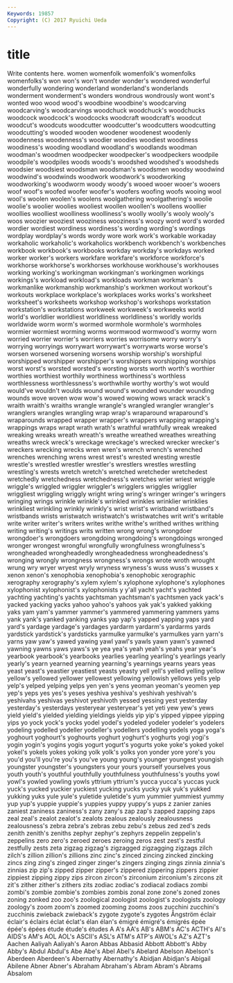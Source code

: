 ```yaml
---
Keywords: 19857 
Copyright: (C) 2017 Ryuichi Ueda
---
```


# title

Write contents here.
women womenfolk womenfolk's womenfolks womenfolks's won won's won't wonder
wonder's wondered wonderful wonderfully wondering wonderland wonderland's wonderlands wonderment wonderment's
wonders wondrous wondrously wont wont's wonted woo wood wood's woodbine
woodbine's woodcarving woodcarving's woodcarvings woodchuck woodchuck's woodchucks woodcock woodcock's woodcocks
woodcraft woodcraft's woodcut woodcut's woodcuts woodcutter woodcutter's woodcutters woodcutting woodcutting's
wooded wooden woodener woodenest woodenly woodenness woodenness's woodier woodies woodiest
woodiness woodiness's wooding woodland woodland's woodlands woodman woodman's woodmen woodpecker
woodpecker's woodpeckers woodpile woodpile's woodpiles woods woods's woodshed woodshed's woodsheds
woodsier woodsiest woodsman woodsman's woodsmen woodsy woodwind woodwind's woodwinds woodwork
woodwork's woodworking woodworking's woodworm woody woody's wooed wooer wooer's wooers
woof woof's woofed woofer woofer's woofers woofing woofs wooing wool
wool's woolen woolen's woolens woolgathering woolgathering's woolie woolie's woolier woolies
wooliest woollen woollen's woollens woollier woollies woolliest woolliness woolliness's woolly
woolly's wooly wooly's woos woozier wooziest wooziness wooziness's woozy word
word's worded wordier wordiest wordiness wordiness's wording wording's wordings wordplay
wordplay's words wordy wore work work's workable workaday workaholic workaholic's
workaholics workbench workbench's workbenches workbook workbook's workbooks workday workday's workdays
worked worker worker's workers workfare workfare's workforce workforce's workhorse workhorse's
workhorses workhouse workhouse's workhouses working working's workingman workingman's workingmen workings
workings's workload workload's workloads workman workman's workmanlike workmanship workmanship's workmen
workout workout's workouts workplace workplace's workplaces works works's worksheet worksheet's
worksheets workshop workshop's workshops workstation workstation's workstations workweek workweek's workweeks
world world's worldlier worldliest worldliness worldliness's worldly worlds worldwide worm
worm's wormed wormhole wormhole's wormholes wormier wormiest worming worms wormwood
wormwood's wormy worn worried worrier worrier's worriers worries worrisome worry
worry's worrying worryings worrywart worrywart's worrywarts worse worse's worsen worsened
worsening worsens worship worship's worshipful worshipped worshipper worshipper's worshippers worshipping
worships worst worst's worsted worsted's worsting worsts worth worth's worthier
worthies worthiest worthily worthiness worthiness's worthless worthlessness worthlessness's worthwhile worthy
worthy's wot would would've wouldn't woulds wound wound's wounded wounder
wounding wounds wove woven wow wow's wowed wowing wows wrack
wrack's wraith wraith's wraiths wrangle wrangle's wrangled wrangler wrangler's wranglers
wrangles wrangling wrap wrap's wraparound wraparound's wraparounds wrapped wrapper wrapper's
wrappers wrapping wrapping's wrappings wraps wrapt wrath wrath's wrathful wrathfully
wreak wreaked wreaking wreaks wreath wreath's wreathe wreathed wreathes wreathing
wreaths wreck wreck's wreckage wreckage's wrecked wrecker wrecker's wreckers wrecking
wrecks wren wren's wrench wrench's wrenched wrenches wrenching wrens wrest
wrest's wrested wresting wrestle wrestle's wrestled wrestler wrestler's wrestlers wrestles
wrestling wrestling's wrests wretch wretch's wretched wretcheder wretchedest wretchedly wretchedness
wretchedness's wretches wrier wriest wriggle wriggle's wriggled wriggler wriggler's wrigglers
wriggles wrigglier wriggliest wriggling wriggly wright wring wring's wringer wringer's
wringers wringing wrings wrinkle wrinkle's wrinkled wrinkles wrinklier wrinklies wrinkliest
wrinkling wrinkly wrinkly's wrist wrist's wristband wristband's wristbands wrists wristwatch
wristwatch's wristwatches writ writ's writable write writer writer's writers writes
writhe writhe's writhed writhes writhing writing writing's writings writs written
wrong wrong's wrongdoer wrongdoer's wrongdoers wrongdoing wrongdoing's wrongdoings wronged wronger
wrongest wrongful wrongfully wrongfulness wrongfulness's wrongheaded wrongheadedly wrongheadedness wrongheadedness's wronging
wrongly wrongness wrongness's wrongs wrote wroth wrought wrung wry wryer
wryest wryly wryness wryness's wuss wuss's wusses x xenon xenon's
xenophobia xenophobia's xenophobic xerographic xerography xerography's xylem xylem's xylophone xylophone's
xylophones xylophonist xylophonist's xylophonists y y'all yacht yacht's yachted yachting
yachting's yachts yachtsman yachtsman's yachtsmen yack yack's yacked yacking yacks
yahoo yahoo's yahoos yak yak's yakked yakking yaks yam yam's
yammer yammer's yammered yammering yammers yams yank yank's yanked yanking
yanks yap yap's yapped yapping yaps yard yard's yardage yardage's
yardages yardarm yardarm's yardarms yards yardstick yardstick's yardsticks yarmulke yarmulke's
yarmulkes yarn yarn's yarns yaw yaw's yawed yawing yawl yawl's
yawls yawn yawn's yawned yawning yawns yaws yaws's ye yea
yea's yeah yeah's yeahs year year's yearbook yearbook's yearbooks yearlies
yearling yearling's yearlings yearly yearly's yearn yearned yearning yearning's yearnings
yearns years yeas yeast yeast's yeastier yeastiest yeasts yeasty yell
yell's yelled yelling yellow yellow's yellowed yellower yellowest yellowing yellowish
yellows yells yelp yelp's yelped yelping yelps yen yen's yens
yeoman yeoman's yeomen yep yep's yeps yes yes's yeses yeshiva
yeshiva's yeshivah yeshivah's yeshivahs yeshivas yeshivot yeshivoth yessed yessing yest
yesterday yesterday's yesterdays yesteryear yesteryear's yet yeti yew yew's yews
yield yield's yielded yielding yieldings yields yip yip's yipped yippee
yipping yips yo yock yock's yocks yodel yodel's yodeled yodeler
yodeler's yodelers yodeling yodelled yodeller yodeller's yodellers yodelling yodels yoga
yoga's yoghourt yoghourt's yoghourts yoghurt yoghurt's yoghurts yogi yogi's yogin
yogin's yogins yogis yogurt yogurt's yogurts yoke yoke's yoked yokel
yokel's yokels yokes yoking yolk yolk's yolks yon yonder yore
yore's you you'd you'll you're you's you've young young's younger
youngest youngish youngster youngster's youngsters your yours yourself yourselves yous
youth youth's youthful youthfully youthfulness youthfulness's youths yowl yowl's yowled
yowling yowls yttrium yttrium's yucca yucca's yuccas yuck yuck's yucked
yuckier yuckiest yucking yucks yucky yuk yuk's yukked yukking yuks
yule yule's yuletide yuletide's yum yummier yummiest yummy yup yup's
yuppie yuppie's yuppies yuppy yuppy's yups z zanier zanies zaniest
zaniness zaniness's zany zany's zap zap's zapped zapping zaps zeal
zeal's zealot zealot's zealots zealous zealously zealousness zealousness's zebra zebra's
zebras zebu zebu's zebus zed zed's zeds zenith zenith's zeniths
zephyr zephyr's zephyrs zeppelin zeppelin's zeppelins zero zero's zeroed zeroes
zeroing zeros zest zest's zestful zestfully zests zeta zigzag zigzag's
zigzagged zigzagging zigzags zilch zilch's zillion zillion's zillions zinc zinc's
zinced zincing zincked zincking zincs zing zing's zinged zinger zinger's
zingers zinging zings zinnia zinnia's zinnias zip zip's zipped zipper
zipper's zippered zippering zippers zippier zippiest zipping zippy zips zircon
zircon's zirconium zirconium's zircons zit zit's zither zither's zithers zits
zodiac zodiac's zodiacal zodiacs zombi zombi's zombie zombie's zombies zombis
zonal zone zone's zoned zones zoning zonked zoo zoo's zoological
zoologist zoologist's zoologists zoology zoology's zoom zoom's zoomed zooming zooms
zoos zucchini zucchini's zucchinis zwieback zwieback's zygote zygote's zygotes Ångström
éclair éclair's éclairs éclat éclat's élan élan's émigré émigré's émigrés
épée épée's épées étude étude's études A A's AA's AB's
ABM's AC's ACTH's AI's AIDS's AM's AOL AOL's ASCII's ASL's
ATM's ATP's AWOL's AZ's AZT's Aachen Aaliyah Aaliyah's Aaron Abbas
Abbasid Abbott Abbott's Abby Abby's Abdul Abdul's Abe Abe's Abel
Abel's Abelard Abelson Abelson's Aberdeen Aberdeen's Abernathy Abernathy's Abidjan Abidjan's
Abigail Abilene Abner Abner's Abraham Abraham's Abram Abram's Abrams Absalom
